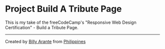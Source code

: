 # Project Build A Tribute Page

This is my take of the freeCodeCamp's "Responsive Web Design Certification" - Build a Tribute Page.

---
Created by [Billy Arante](#) from [Philippines](#)
